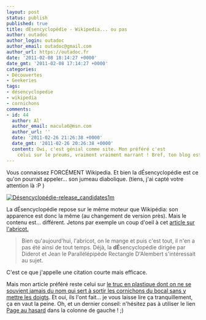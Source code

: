 ```yaml
---
layout: post
status: publish
published: true
title: dÉsencyclopédie - Wikipedia... ou pas
author: outadoc
author_login: outadoc
author_email: outadoc@gmail.com
author_url: https://outadoc.fr
date: '2011-02-08 18:14:27 +0000'
date_gmt: '2011-02-08 17:14:27 +0000'
categories:
- Découvertes
- Geekeries
tags:
- désencyclopedie
- wikipedia
- cornichons
comments:
- id: 44
  author: Al'
  author_email: macula6@msn.com
  author_url: ''
  date: '2011-02-26 21:26:38 +0000'
  date_gmt: '2011-02-26 20:26:38 +0000'
  content: Owi, c'est génial comme site. Mon préféré c'est
    celui sur le preums, vraiment vraiment marrant ! Bref, ton blog est cool.
---
```

Vous connaissez FORCÉMENT Wikipedia. Et bien la dÉsencyclopédie est ce qu'on pourrait appeler... son jumeau diabolique. (tiens, j'ai capté votre attention là :P )

[![](https://outadoc.fr/wp-content/uploads/2011/02/Désencyclopédie-release_candidates1m1.png "Désencyclopédie-release_candidates1m")][1]

La dÉsencyclopédie repose sur le même moteur que Wikipédia: son apparence est donc la même (au changement de version près). Mais le contenu est... différent. Jetons par exemple un coup d'oeil à cet [article sur l'abricot.][2]

> Bien qu'aujourd'hui, l'abricot, on le mange et puis c'est tout, il n'en a pas été ainsi de tout temps. Déjà, la **dÉ**sencyclopédie dirigée par Diderot et Jean le Parallélépipède Rectangle D'Alembert s'intéressait au sujet.

C'est ce que j'appelle une citation courte mais efficace.

Mais mon article préféré reste celui sur [le truc en plastique dont on ne se souvient jamais du nom qui sert à sortir les cornichons du bocal sans y mettre les doigts][3]. Et oui, ils l'ont fait... je vous laisse lire ça tranquillement, ça en vaut la peine. Oh, et un dernier conseil: n'hésitez pas à utiliser le lien [Page au hasard][4] dans la colonne de gauche ! ;)

[1]: https://outadoc.fr/wp-content/uploads/2011/02/Désencyclopédie-release_candidates1m1.png
[2]: http://desencyclopedie.wikia.com/wiki/Abricot
[3]: http://desencyclopedie.wikia.com/wiki/Le_truc_en_plastique_dont_on_ne_se_souvient_jamais_du_nom_qui_sert_%C3%A0_sortir_les_cornichons_du_bocal_sans_y_mettre_les_doigts
[4]: http://desencyclopedie.wikia.com/wiki/Sp%C3%A9cial:Page_au_hasard
